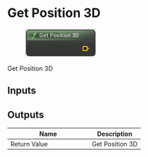 # Get Position 3D

<div align="left" data-full-width="false">

<figure><img src="../../../.gitbook/assets/Get_Position_3D.png" alt=""><figcaption></figcaption></figure>

</div>

Get Position 3D

## Inputs

## Outputs

<table><thead><tr><th width="170">Name</th><th>Description</th></tr></thead><tbody><tr><td>Return Value</td><td>Get Position 3D</td></tr></tbody></table>

